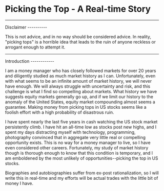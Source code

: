 Picking the Top - A Real-time Story
================

<hr/>
Disclaimer
----------

This is not advice, and in no way should be considered advice. In reality, "picking tops" is a horrible idea that leads to the ruin of anyone reckless or arrogant enough to attempt it.

<hr/>
Introduction
------------

I am a money manager who has closely followed markets for over 20 years and diligently studied as much market history as I can. Unfortunately, even with what seems to be an infinite amount of market history, we will never have enough. We will always struggle with uncertainty and risk, and this challenge is what I find so compelling about markets. What history we have suggests equity markets generally go up, and if we limit our history to the anomaly of the United States, equity market compounding almost seems a guarantee. Making money from picking tops in US stocks seems like a foolish effort with a high probability of disastrous ruin.

I have spent nearly the last five years in cash watching the US stock market persistently climb. I have hit an all-time low as stocks post new highs, and I spent my days distracting myself with technology, programming, photography convinced that in aggregate very little real or compelling opportunity exists. This is no way for a money manager to live, so I have even considered other careers. Fortunately, my study of market history though is thorough enough to know that this condition is temporary, and I am emboldened by the most unlikely of opportunities--picking the top in US stocks.

Biographies and autobiographies suffer from ex-post rationalization, so I will write this in real-time and my efforts will be actual trades with the little bit of money I have.
